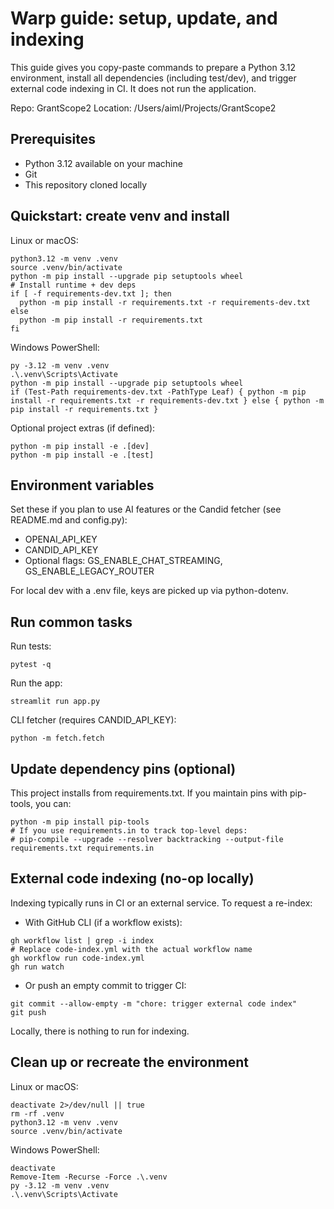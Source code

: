 # Warp guide: setup, update, and indexing

This guide gives you copy-paste commands to prepare a Python 3.12 environment, install all dependencies (including test/dev), and trigger external code indexing in CI. It does not run the application.

Repo: GrantScope2
Location: /Users/aiml/Projects/GrantScope2

## Prerequisites
- Python 3.12 available on your machine
- Git
- This repository cloned locally

## Quickstart: create venv and install
Linux or macOS:

```
python3.12 -m venv .venv
source .venv/bin/activate
python -m pip install --upgrade pip setuptools wheel
# Install runtime + dev deps
if [ -f requirements-dev.txt ]; then 
  python -m pip install -r requirements.txt -r requirements-dev.txt
else
  python -m pip install -r requirements.txt
fi
```

Windows PowerShell:

```
py -3.12 -m venv .venv
.\.venv\Scripts\Activate
python -m pip install --upgrade pip setuptools wheel
if (Test-Path requirements-dev.txt -PathType Leaf) { python -m pip install -r requirements.txt -r requirements-dev.txt } else { python -m pip install -r requirements.txt }
```

Optional project extras (if defined):

```
python -m pip install -e .[dev]
python -m pip install -e .[test]
```

## Environment variables
Set these if you plan to use AI features or the Candid fetcher (see README.md and config.py):
- OPENAI_API_KEY
- CANDID_API_KEY
- Optional flags: GS_ENABLE_CHAT_STREAMING, GS_ENABLE_LEGACY_ROUTER

For local dev with a .env file, keys are picked up via python-dotenv.

## Run common tasks
Run tests:

```
pytest -q
```

Run the app:

```
streamlit run app.py
```

CLI fetcher (requires CANDID_API_KEY):

```
python -m fetch.fetch
```

## Update dependency pins (optional)
This project installs from requirements.txt. If you maintain pins with pip-tools, you can:

```
python -m pip install pip-tools
# If you use requirements.in to track top-level deps:
# pip-compile --upgrade --resolver backtracking --output-file requirements.txt requirements.in
```

## External code indexing (no-op locally)
Indexing typically runs in CI or an external service. To request a re-index:

- With GitHub CLI (if a workflow exists):
```
gh workflow list | grep -i index
# Replace code-index.yml with the actual workflow name
gh workflow run code-index.yml
gh run watch
```

- Or push an empty commit to trigger CI:
```
git commit --allow-empty -m "chore: trigger external code index"
git push
```

Locally, there is nothing to run for indexing.

## Clean up or recreate the environment
Linux or macOS:

```
deactivate 2>/dev/null || true
rm -rf .venv
python3.12 -m venv .venv
source .venv/bin/activate
```

Windows PowerShell:

```
deactivate
Remove-Item -Recurse -Force .\.venv
py -3.12 -m venv .venv
.\.venv\Scripts\Activate
```

